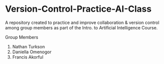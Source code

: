 # Version-Control-Practice-AI-Class
A repository created to practice and improve collaboration &amp; version control among group members as part of the Intro. to Artificial Intelligence Course.

Group Members
1. Nathan Turkson 
2. Daniella Omenogor 
3. Francis Akorful
